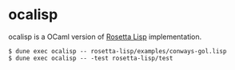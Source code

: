 ocalisp
==

ocalisp is a OCaml version of [Rosetta Lisp](https://github.com/yubrot/rosetta-lisp) implementation.

    $ dune exec ocalisp -- rosetta-lisp/examples/conways-gol.lisp
    $ dune exec ocalisp -- -test rosetta-lisp/test

